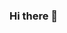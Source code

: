 ### Hi there 👋

<!--
**danielvesga/danielvesga** is a ✨ _special_ ✨ repository because its `README.md` (this file) appears on your GitHub profile.

Here are some ideas to get you started:

- 🔭 I’m currently working on ...
- 🌱 I’m currently learning ...
- 👯 I’m looking to collaborate on ...
- 🤔 I’m looking for help with deciding on a career path within computer science
- 💬 Ask me about ...
- 📫 How to reach me: Vesga.d@northeastern.edu
- 😄 Pronouns: he/him
- ⚡ Fun fact: ...
-->
